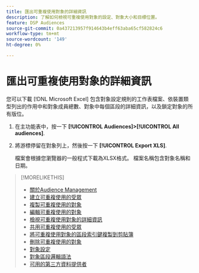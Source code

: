 ```yaml
---
title: 匯出可重複使用對象的詳細資訊
description: 了解如何檢視可重複使用對象的設定、對象大小和目標位置。
feature: DSP Audiences
source-git-commit: 0a437213957f914643b4eff63aba65cf582824c6
workflow-type: tm+mt
source-wordcount: '149'
ht-degree: 0%

---
```


# 匯出可重複使用對象的詳細資訊

您可以下載 [!DNL Microsoft Excel] 包含對象設定規則的工作表檔案、依裝置類型列出的作用中和對象成員總數、對象中每個區段的詳細資訊，以及鎖定對象的所有版位。

1. 在主功能表中，按一下 **[!UICONTROL Audiences]>[!UICONTROL All audiences]**.

1. 將游標停留在對象列上，然後按一下 **[!UICONTROL Export XLS]**.

   檔案會根據您瀏覽器的一般程式下載為XLSX格式。 檔案名稱包含對象名稱和日期。

>[!MORELIKETHIS]
>
>* [關於Audience Management](audience-about.md)
>* [建立可重複使用的受眾](reusable-audience-create.md)
>* [複製可重複使用的對象](reusable-audience-duplicate.md)
>* [編輯可重複使用的對象](reusable-audience-edit.md)
>* [檢視可重複使用對象的詳細資訊](reusable-audience-view-details.md)
>* [共用可重複使用的受眾](reusable-audience-share.md)
>* [將可重複使用對象的區段索引鍵複製到剪貼簿](reusable-audience-clipboard.md)
>* [刪除可重複使用的對象](reusable-audience-delete.md)
>* [對象設定](audience-settings.md)
>* [對象區段邏輯語法](audience-segment-logic-syntax.md)
>* [可用的第三方資料提供者](third-party-data-providers.md)

